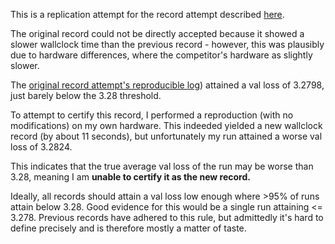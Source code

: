 This is a replication attempt for the record attempt described [here](https://x.com/leloykun/status/1854557419768254915).

The original record could not be directly accepted because it showed a slower wallclock time than the previous record -
however, this was plausibly due to hardware differences, where the competitor's hardware as slightly slower.

The [original record attempt's reproducible log](https://github.com/leloykun/modded-nanogpt/blob/224f10d190677d9dc3c9c45da280078196a6fe40/records/110724_EmbeddingBetasCooldown/6c9d875b-ad91-46c9-9ede-2c7f998b9b16.txt)) attained a val loss of 3.2798, just barely below the 3.28 threshold.

To attempt to certify this record, I performed a reproduction (with no modifications) on my own hardware.
This indeeded yielded a new wallclock record (by about 11 seconds), but unfortunately my run attained a worse val loss of 3.2824.

This indicates that the true average val loss of the run may be worse than 3.28, meaning I am **unable to certify it as the new record.**

Ideally, all records should attain a val loss low enough where >95% of runs attain below 3.28. Good evidence for this would be a single run
attaining <= 3.278. Previous records have adhered to this rule, but admittedly it's hard to define precisely and is therefore mostly a matter of taste.


